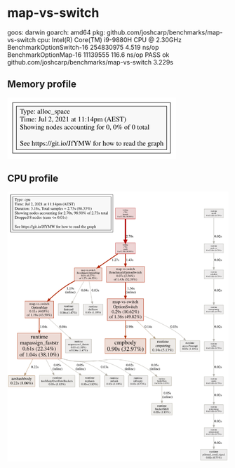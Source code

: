 # map-vs-switch
goos: darwin
goarch: amd64
pkg: github.com/joshcarp/benchmarks/map-vs-switch
cpu: Intel(R) Core(TM) i9-9880H CPU @ 2.30GHz
BenchmarkOptionSwitch-16    	254830975	         4.519 ns/op
BenchmarkOptionMap-16       	11139555	       116.6 ns/op
PASS
ok  	github.com/joshcarp/benchmarks/map-vs-switch	3.229s
## Memory profile
![](mem.svg)
## CPU profile
![](cpu.svg)
